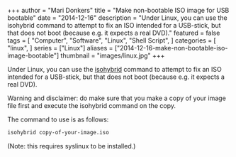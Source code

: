 +++
author = "Mari Donkers"
title = "Make non-bootable ISO image for USB bootable"
date = "2014-12-16"
description = "Under Linux, you can use the isohybrid command to attempt to fix an ISO intended for a USB-stick, but that does not boot (because e.g. it expects a real DVD)."
featured = false
tags = [
    "Computer",
    "Software",
    "Linux",
    "Shell Script",
]
categories = [
    "linux",
]
series = ["Linux"]
aliases = ["2014-12-16-make-non-bootable-iso-image-bootable"]
thumbnail = "images/linux.jpg"
+++

Under Linux, you can use the [isohybrid](http://www.syslinux.org/wiki/index.php/Isohybrid) command to attempt to fix an ISO intended for a USB-stick, but that does not boot (because e.g. it expects a real DVD).
<!--more-->

Warning and disclaimer: do make sure that you make a copy of your image file first and execute the isohybrid command on the copy.

The command to use is as follows:

``` bash
isohybrid copy-of-your-image.iso
```

(Note: this requires syslinux to be installed.)
